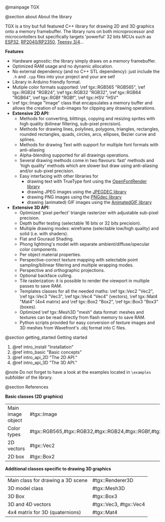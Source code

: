 @mainpage TGX

@section about About the library

TGX is a tiny but full featured C++ library for drawing 2D and 3D graphics onto a memory framebuffer.
The library runs on both microprocessor and microcontollers but specifically targets 'powerful' 32 bits MCUs such as [ESP32](https://www.espressif.com/en/products/socs/esp32), [RP2040/RP2350](https://www.raspberrypi.com/documentation/microcontrollers/silicon.html), [Teensy 3/4](https://www.pjrc.com/teensy/)...
 
**Features**

- Hardware agnostic: the library simply draws on a memory framebuffer.
- Optimized RAM usage and no dynamic allocation. 
- No external dependency (and no C++ STL dependency): just include the `.h` and `.cpp` files into your project and your are set!
- Library in Arduino friendly format. 
- Mutiple color formats supported: \ref tgx::RGB565 "RGB565",  \ref tgx::RGB24 "RGB24", \ref tgx::RGB32 "RGB32", \ref tgx::RGB64 "RGB64", \ref tgx::RGBf "RGBf", \ref tgx::HSV "HSV"
- \ref tgx::Image "Image" class that encapsulates a memory buffer and allows the creation of sub-images for clipping any drawing operations.    
- **Extensive 2D API:** 
    - Methods for converting, blittings, copying and resizing sprites with high quality (bilinear filtering, sub-pixel precision). 
    - Methods for drawing lines, polylines, polygons, triangles, rectangles, rounded rectangles, quads, circles, arcs, ellipses, Bezier curve and splines. 
    - Methods for drawing Text with support for multiple font formats with anti-aliasing
    - Alpha-blending supported for all drawings operations. 
    - Several drawing methods come in two flavours: fast' methods and 'high quality' methods which are slower but draw using anti-aliasing and/or sub-pixel precision.     
    - Easy interfacing with other libraries for
        - drawing text with TrueType font using the [OpenFontRender library](https://github.com/takkaO/OpenFontRender)
        - drawing JPEG images using the [JPEGDEC library](https://github.com/bitbank2/JPEGDEC)
        - drawing PNG images using the [PNGdec library](https://github.com/bitbank2/PNGdec)
        - drawing (animated) GIF images using the [AnimatedGIF library](https://github.com/bitbank2/AnimatedGIF)
- **Extensive 3D API:**
    - Optimized 'pixel perfect' triangle rasterizer with adjustable sub-pixel precision. 
    - Depth buffer testing (selectable 16 bits or 32 bits precision).
    - Multiple drawing modes: wireframe (selectable low/high quality) and solid (i.e. with shaders). 
    - Flat and Gouraud Shading.
    - Phong lightning's model with separate ambient/diffuse/specular color components.
    - Per object material properties.
    - Perspective-correct texture mapping with selectable point sampling/bilinear filtering and multiple wrapping modes.
    - Perspective and orthographic projections.
    - Optional backface culling.
    - Tile rasterization: it is possible to render the viewport in multiple passes to save RAM. 
    - Templates classes for all the needed maths: \ref tgx::Vec2 "Vec2", \ref tgx::Vec3 "Vec3", \ref tgx::Vec4 "Vec4" (vectors), \ref tgx::Mat4 "Mat4" (4x4 matrix) and \ref tgx::Box2 "Box2", \ref tgx::Box3 "Box3" (boxes).
    - Optimized \ref tgx::Mesh3D "mesh" data format: meshes and textures can be read directly from flash memory to save RAM.
    - Python scripts provided for easy conversion of texture images and 3D meshes from Wavefront's .obj format into C files.
    
    
    
      
    
@section getting_started Getting started

1. @ref intro_install "Installation"
2. @ref intro_basic "Basic concepts"
3. @ref intro_api_2D "The 2D API."
4. @ref intro_api_3D "The 3D API."



@note Do not forget to have a look at the examples located in `\examples` subfolder of the library.



@section References


**Basic classes (2D graphics)**

|                                   |                                                                       |
|-----------------------------------|-----------------------------------------------------------------------|
| Main image object                 | #tgx::Image                                                           |
| Color types                       | #tgx::RGB565,#tgx::RGB32,#tgx::RGB24,#tgx::RGBf,#tgx::RGB64,#tgx::HSV |
| 2D vectors                        | #tgx::Vec2                                                            |
| 2D box                            | #tgx::Box2                                                            |




**Additional classes specific to drawing 3D graphics**

|                                   |                            |
|-----------------------------------|----------------------------|
| Main class for drawing a 3D scene | #tgx::Renderer3D           |
| 3D model class                    | #tgx::Mesh3D               |
| 3D Box                            | #tgx::Box3                 |
| 3D and 4D vectors                 | #tgx::Vec3, #tgx::Vec4     |
| 4x4 matrix for 3D (quaternions)   | #tgx::Mat4                 |
